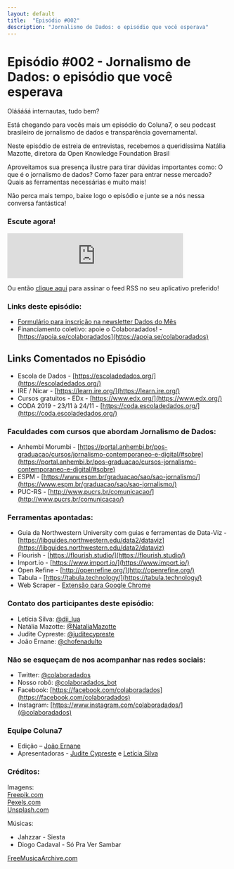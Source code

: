 ```yaml
---
layout: default
title:  "Episódio #002"
description: "Jornalismo de Dados: o episódio que você esperava"
---
```

# Episódio #002 - Jornalismo de Dados: o episódio que você esperava

Olááááá internautas, tudo bem?

Está chegando para vocês mais um episódio do Coluna7, o seu podcast brasileiro de jornalismo de dados e transparência governamental.

Neste episódio de estreia de entrevistas, recebemos a queridíssima Natália Mazotte, diretora da Open Knowledge Foundation Brasil

Aproveitamos sua presença ilustre para tirar dúvidas importantes como: O que é o jornalismo de dados? Como fazer para entrar nesse mercado? Quais as ferramentas necessárias e muito mais!

Não perca mais tempo, baixe logo o episódio e junte se a nós nessa conversa fantástica!

### Escute agora!
<iframe src="https://anchor.fm/coluna7/embed/episodes/Episdio-002---Entrevista-com-Natlia-Mazotte-e3lpuj" height="102px" width="400px" frameborder="0" scrolling="no"></iframe>

Ou então [clique aqui](https://anchor.fm/s/951cc10/podcast/rss) para assinar o feed RSS no seu aplicativo preferido!

### Links deste episódio:

- [Formulário para inscrição na newsletter Dados do Mês](https://eepurl.com/glBJrT)
- Financiamento coletivo: apoie o Colaboradados! - [https://apoia.se/colaboradados](https://apoia.se/colaboradados)

## Links Comentados no Episódio
- Escola de Dados - [https://escoladedados.org/](https://escoladedados.org/)
- IRE / Nicar - [https://learn.ire.org/](https://learn.ire.org/)
- Cursos gratuitos - EDx - [https://www.edx.org/](https://www.edx.org/)
- CODA 2019 - 23/11 à 24/11 - [https://coda.escoladedados.org/](https://coda.escoladedados.org/)

### Faculdades com cursos que abordam Jornalismo de Dados:
- Anhembi Morumbi - [https://portal.anhembi.br/pos-graduacao/cursos/jornalismo-contemporaneo-e-digital/#sobre](https://portal.anhembi.br/pos-graduacao/cursos-jornalismo-contemporaneo-e-digital/#sobre)
- ESPM - [https://www.espm.br/graduacao/sao/sao-jornalismo/](https://www.espm.br/graduacao/sao/sao-jornalismo/)
- PUC-RS - [http://www.pucrs.br/comunicacao/](http://www.pucrs.br/comunicacao/)

### Ferramentas apontadas:
- Guia da Northwestern University com guias e ferramentas de Data-Viz - [https://libguides.northwestern.edu/data2/dataviz](https://libguides.northwestern.edu/data2/dataviz)
- Flourish - [https://flourish.studio/](https://flourish.studio/)
- Import.io - [https://www.import.io/](https://www.import.io/)
- Open Refine - [http://openrefine.org/](http://openrefine.org/)
- Tabula - [https://tabula.technology/](https://tabula.technology/)
- Web Scraper  - [Extensão para Google Chrome](https://chrome.google.com/webstore/detail/web-scraper/jnhgnonknehpejjnehehllkliplmbmhn)

### Contato dos participantes deste episódio: 
- Letícia Silva: [@dii_lua](https://www.twitter.com/dii_lua)
- Natália Mazotte: [@NataliaMazotte](https://twitter.com/NataliaMazotte)
- Judite Cypreste: [@juditecypreste](https://www.twitter.com/juditecypreste)
- João Ernane: [@chofenadulto](https://www.twitter.com/chofenadulto)

### Não se esqueçam de nos acompanhar nas redes sociais:
- Twitter: [@colaboradados](https://twitter.com/colaboradados)
- Nosso robô: [@colaboradados_bot](https://twitter.com/colabora_bot)
- Facebook: [https://facebook.com/colaboradados](https://facebook.com/colaboradados)
- Instagram: [https://www.instagram.com/colaboradados/](@colaboradados)

### Equipe Coluna7

- Edição – [João Ernane](https://twitter.com/ChofenAdulto)
- Apresentadoras - [Judite Cypreste](https://twitter.com/juditecypreste) e [Letícia Silva](https://twitter.com/dii_lua)

### Créditos:
Imagens:  
[Freepik.com](https://www.freepik.com/)  
[Pexels.com](https://www.pexels.com)  
[Unsplash.com](https://unsplash.com)

Músicas:  
- Jahzzar - Siesta
- Diogo Cadaval - Só Pra Ver Sambar

[FreeMusicaArchive.com](FreeMusicArchive.com)
